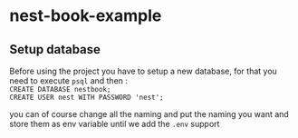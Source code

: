 # nest-book-example

## Setup database

Before using the project you have to setup a new database, for that you need to execute `psql` and then :   
`CREATE DATABASE nestbook;`  
`CREATE USER nest WITH PASSWORD 'nest';`

you can of course change all the naming and put the naming you want and store them as env variable until we add
the `.env` support